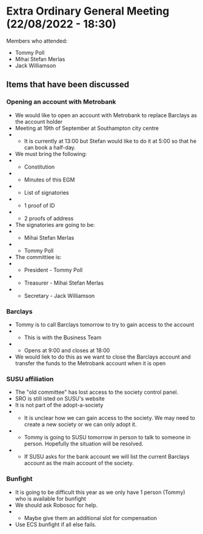 # Extra Ordinary General Meeting (22/08/2022 - 18:30) #

Members who attended:
* Tommy Poll 
* Mihai Stefan Merlas
* Jack Williamson

## Items that have been discussed ##
### Opening an account with Metrobank ###
* We would like to open an account with Metrobank to replace Barclays as the account holder
* Meeting at 19th of September at Southampton city centre
* * It is currently at 13:00 but Stefan would like to do it at 5:00 so that he can book a half-day.
* We must bring the following:
* * Constitution
* * Minutes of this EGM
* * List of signatories
* * 1 proof of ID
* * 2 proofs of address
* The signatories are going to be:
* * Mihai Stefan Merlas
* * Tommy Poll
* The committiee is:
* * President - Tommy Poll
* * Treasurer - Mihai Stefan Merlas
* * Secretary - Jack Williamson

### Barclays ###
* Tommy is to call Barclays tomorrow to try to gain access to the account
* * This is with the Business Team
* * Opens at 9:00 and closes at 18:00
* We would liek to do this as we want to close the Barclays account and transfer the funds to the Metrobank account when it is open

### SUSU affiliation ###
* The "old committee" has lost access to the society control panel.
* SRO is still isted on SUSU's website
* It is not part of the adopt-a-society
* * It is unclear how we can gain access to the society. We may need to create a new society or we can only adopt it. 
* * Tommy is going to SUSU tomorrow in person to talk to someone in person. Hopefully the situation will be resolved. 
* * If SUSU asks for the bank account we will list the current Barclays account as the main account of the society.

### Bunfight ###
* It is going to be difficult this year as we only have 1 person (Tommy) who is available for bunfight
* We should ask Robosoc for help.
* * Maybe give them an additional slot for compensation
* Use ECS bunfight if all else fails. 
